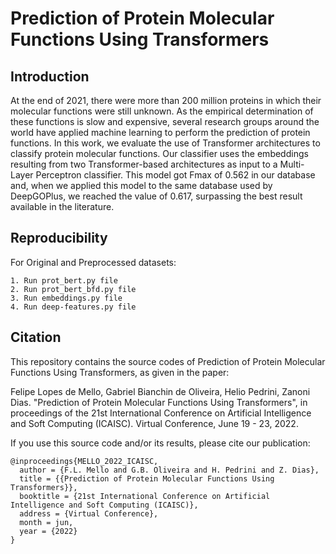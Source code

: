 # Prediction of Protein Molecular Functions Using Transformers

## Introduction
At the end of 2021, there were more than 200 million proteins in which their molecular functions were still unknown. As the empirical determination of these functions is slow and expensive, several research groups around the world have applied machine learning to perform the prediction of protein functions. In this work, we evaluate the use of Transformer architectures to classify protein molecular functions. Our classifier uses the embeddings resulting from two Transformer-based architectures as input to a Multi-Layer Perceptron classifier. This model got Fmax of 0.562 in our database and, when we applied this model to the same database used by DeepGOPlus, we reached the value of 0.617, surpassing the best result available in the literature.

## Reproducibility
For Original and Preprocessed datasets:
```
1. Run prot_bert.py file
2. Run prot_bert_bfd.py file
3. Run embeddings.py file
4. Run deep-features.py file
```

## Citation
This repository contains the source codes of Prediction of Protein Molecular Functions Using Transformers, as given in the paper:

Felipe Lopes de Mello, Gabriel Bianchin de Oliveira, Helio Pedrini, Zanoni Dias. "Prediction of Protein Molecular Functions Using Transformers", in proceedings of the 21st International Conference on Artificial Intelligence and Soft Computing (ICAISC). Virtual Conference, June 19 - 23, 2022.

If you use this source code and/or its results, please cite our publication:
```
@inproceedings{MELLO_2022_ICAISC,
  author = {F.L. Mello and G.B. Oliveira and H. Pedrini and Z. Dias},
  title = {{Prediction of Protein Molecular Functions Using Transformers}},
  booktitle = {21st International Conference on Artificial Intelligence and Soft Computing (ICAISC)},
  address = {Virtual Conference},
  month = jun,
  year = {2022}
}
```